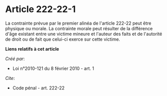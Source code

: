 # Article 222-22-1

La contrainte prévue par le premier alinéa de l'article 222-22 peut être physique ou morale. La contrainte morale peut
résulter de la différence d'âge existant entre une victime mineure et l'auteur des faits et de l'autorité de droit ou de fait
que celui-ci exerce sur cette victime.

**Liens relatifs à cet article**

_Créé par_:

  - Loi n°2010-121 du 8 février 2010 - art. 1

_Cite_:

  - Code pénal - art. 222-22
